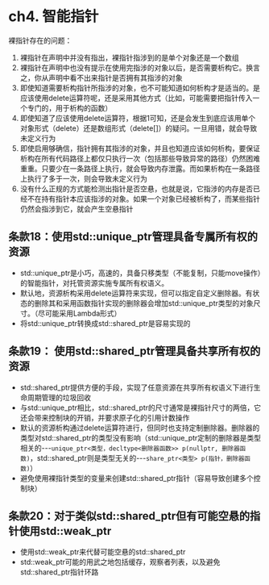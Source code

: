 # ch4. 智能指针

裸指针存在的问题：

1. 裸指针在声明中并没有指出，裸指针指涉到的是单个对象还是一个数组
2. 裸指针在声明中也没有提示在使用完指涉的对象以后，是否需要析构它。换言之，你从声明中看不出来指针是否拥有其指涉的对象
3. 即使知道需要析构指针所指涉的对象，也不可能知道如何析构才是适当的。是应该使用delete运算符呢，还是采用其他方式（比如，可能需要把指针传入一个专门的，用于析构的函数）
4. 即使知道了应该使用delete运算符，根据1可知，还是会发生到底应该用单个对象形式（delete）还是数组形式（delete[]）的疑问。一旦用错，就会导致未定义行为
5. 即使启用够确信，指针拥有其指涉的对象，并且也知道应该如何析构，要保证析构在所有代码路径上都仅只执行一次（包括那些导致异常的路径）仍然困难重重。只要少在一条路径上执行，就会导致内存泄露。而如果析构在一条路径上执行了多于一次，则会导致未定义行为
6. 没有什么正规的方式能检测出指针是否空悬，也就是说，它指涉的内存是否已经不在持有指针本应该指涉的对象。如果一个对象已经被析构了，而某些指针仍然会指涉到它，就会产生空悬指针

## 条款18：使用std::unique_ptr管理具备专属所有权的资源

- std::unique_ptr是小巧，高速的，具备只移类型（不能复制，只能move操作）的智能指针，对托管资源实施专属所有权语义。
- 默认地，资源析构采用delete运算符来实现，但可以指定自定义删除器。有状态的删除其和采用函数指针实现的删除器会增加std::unique_ptr类型的对象尺寸。（尽可能采用Lambda形式）
- 将std::unique_ptr转换成std::shared_ptr是容易实现的

## 条款19： 使用std::shared_ptr管理具备共享所有权的资源

- std::shared_ptr提供方便的手段，实现了任意资源在共享所有权语义下进行生命周期管理的垃圾回收
- 与std::unique_ptr相比，std::shared_ptr的尺寸通常是裸指针尺寸的两倍，它还会带来控制块的开销，并要求原子化的引用计数操作
- 默认的资源析构通过delete运算符进行，但同时也支持定制删除器。删除器的类型对std::shared_ptr的类型没有影响（std::unique_ptr定制的删除器是类型相关的---`unique_ptr<类型，decltype<删除器函数>> p(nullptr, 删除器函数)`，std::shared_ptr则是类型无关的---`share_ptr<类型> p(指针，删除器函数)`）
- 避免使用裸指针类型的变量来创建std::shared_ptr指针（容易导致创建多个控制块）

## 条款20：对于类似std::shared_ptr但有可能空悬的指针使用std::weak_ptr

- 使用std::weak_ptr来代替可能空悬的std::shared_ptr
- std::weak_ptr可能的用武之地包括缓存，观察者列表，以及避免std::shared_ptr指针环路